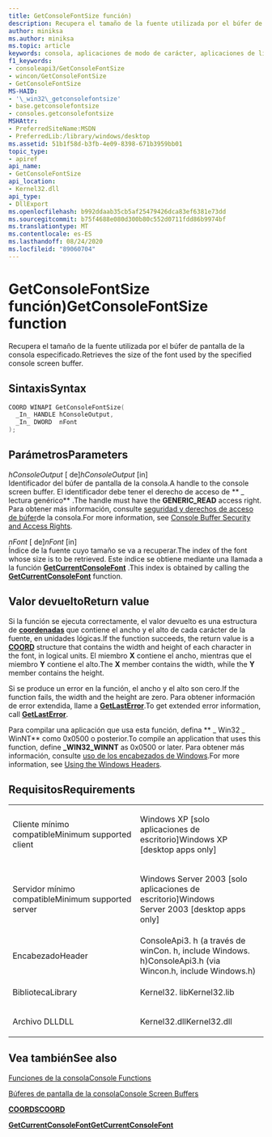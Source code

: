 ```yaml
---
title: GetConsoleFontSize función)
description: Recupera el tamaño de la fuente utilizada por el búfer de pantalla de la consola especificado.
author: miniksa
ms.author: miniksa
ms.topic: article
keywords: consola, aplicaciones de modo de carácter, aplicaciones de línea de comandos, aplicaciones de terminal, API de consola
f1_keywords:
- consoleapi3/GetConsoleFontSize
- wincon/GetConsoleFontSize
- GetConsoleFontSize
MS-HAID:
- '\_win32\_getconsolefontsize'
- base.getconsolefontsize
- consoles.getconsolefontsize
MSHAttr:
- PreferredSiteName:MSDN
- PreferredLib:/library/windows/desktop
ms.assetid: 51b1f58d-b3fb-4e09-8398-671b3959bb01
topic_type:
- apiref
api_name:
- GetConsoleFontSize
api_location:
- Kernel32.dll
api_type:
- DllExport
ms.openlocfilehash: b992ddaab35cb5af25479426dca83ef6381e73dd
ms.sourcegitcommit: b75f4688e080d300b80c552d0711fdd86b9974bf
ms.translationtype: MT
ms.contentlocale: es-ES
ms.lasthandoff: 08/24/2020
ms.locfileid: "89060704"
---
```

# <a name="getconsolefontsize-function"></a><span data-ttu-id="a6daf-104">GetConsoleFontSize función)</span><span class="sxs-lookup"><span data-stu-id="a6daf-104">GetConsoleFontSize function</span></span>


<span data-ttu-id="a6daf-105">Recupera el tamaño de la fuente utilizada por el búfer de pantalla de la consola especificado.</span><span class="sxs-lookup"><span data-stu-id="a6daf-105">Retrieves the size of the font used by the specified console screen buffer.</span></span>

<a name="syntax"></a><span data-ttu-id="a6daf-106">Sintaxis</span><span class="sxs-lookup"><span data-stu-id="a6daf-106">Syntax</span></span>
------

```C
COORD WINAPI GetConsoleFontSize(
  _In_ HANDLE hConsoleOutput,
  _In_ DWORD  nFont
);
```

<a name="parameters"></a><span data-ttu-id="a6daf-107">Parámetros</span><span class="sxs-lookup"><span data-stu-id="a6daf-107">Parameters</span></span>
----------

<span data-ttu-id="a6daf-108">*hConsoleOutput* \[ de\]</span><span class="sxs-lookup"><span data-stu-id="a6daf-108">*hConsoleOutput* \[in\]</span></span>  
<span data-ttu-id="a6daf-109">Identificador del búfer de pantalla de la consola.</span><span class="sxs-lookup"><span data-stu-id="a6daf-109">A handle to the console screen buffer.</span></span> <span data-ttu-id="a6daf-110">El identificador debe tener el derecho de acceso de \*\* \_ lectura genérico\*\* .</span><span class="sxs-lookup"><span data-stu-id="a6daf-110">The handle must have the **GENERIC\_READ** access right.</span></span> <span data-ttu-id="a6daf-111">Para obtener más información, consulte [seguridad y derechos de acceso de búfer](console-buffer-security-and-access-rights.md)de la consola.</span><span class="sxs-lookup"><span data-stu-id="a6daf-111">For more information, see [Console Buffer Security and Access Rights](console-buffer-security-and-access-rights.md).</span></span>

<span data-ttu-id="a6daf-112">*nFont* \[ de\]</span><span class="sxs-lookup"><span data-stu-id="a6daf-112">*nFont* \[in\]</span></span>  
<span data-ttu-id="a6daf-113">Índice de la fuente cuyo tamaño se va a recuperar.</span><span class="sxs-lookup"><span data-stu-id="a6daf-113">The index of the font whose size is to be retrieved.</span></span> <span data-ttu-id="a6daf-114">Este índice se obtiene mediante una llamada a la función [**GetCurrentConsoleFont**](getcurrentconsolefont.md) .</span><span class="sxs-lookup"><span data-stu-id="a6daf-114">This index is obtained by calling the [**GetCurrentConsoleFont**](getcurrentconsolefont.md) function.</span></span>

<a name="return-value"></a><span data-ttu-id="a6daf-115">Valor devuelto</span><span class="sxs-lookup"><span data-stu-id="a6daf-115">Return value</span></span>
------------

<span data-ttu-id="a6daf-116">Si la función se ejecuta correctamente, el valor devuelto es una estructura de [**coordenadas**](coord-str.md) que contiene el ancho y el alto de cada carácter de la fuente, en unidades lógicas.</span><span class="sxs-lookup"><span data-stu-id="a6daf-116">If the function succeeds, the return value is a [**COORD**](coord-str.md) structure that contains the width and height of each character in the font, in logical units.</span></span> <span data-ttu-id="a6daf-117">El miembro **X** contiene el ancho, mientras que el miembro **Y** contiene el alto.</span><span class="sxs-lookup"><span data-stu-id="a6daf-117">The **X** member contains the width, while the **Y** member contains the height.</span></span>

<span data-ttu-id="a6daf-118">Si se produce un error en la función, el ancho y el alto son cero.</span><span class="sxs-lookup"><span data-stu-id="a6daf-118">If the function fails, the width and the height are zero.</span></span> <span data-ttu-id="a6daf-119">Para obtener información de error extendida, llame a [**GetLastError**](https://msdn.microsoft.com/library/windows/desktop/ms679360).</span><span class="sxs-lookup"><span data-stu-id="a6daf-119">To get extended error information, call [**GetLastError**](https://msdn.microsoft.com/library/windows/desktop/ms679360).</span></span>

<span data-ttu-id="a6daf-120">Para compilar una aplicación que usa esta función, defina \*\* \_ Win32 \_ WinNT\*\* como 0x0500 o posterior.</span><span class="sxs-lookup"><span data-stu-id="a6daf-120">To compile an application that uses this function, define **\_WIN32\_WINNT** as 0x0500 or later.</span></span> <span data-ttu-id="a6daf-121">Para obtener más información, consulte [uso de los encabezados de Windows](https://msdn.microsoft.com/library/windows/desktop/aa383745).</span><span class="sxs-lookup"><span data-stu-id="a6daf-121">For more information, see [Using the Windows Headers](https://msdn.microsoft.com/library/windows/desktop/aa383745).</span></span>

<a name="requirements"></a><span data-ttu-id="a6daf-122">Requisitos</span><span class="sxs-lookup"><span data-stu-id="a6daf-122">Requirements</span></span>
------------

<table>
<colgroup>
<col width="50%" />
<col width="50%" />
</colgroup>
<tbody>
<tr class="odd">
<td><p><span data-ttu-id="a6daf-123">Cliente mínimo compatible</span><span class="sxs-lookup"><span data-stu-id="a6daf-123">Minimum supported client</span></span></p></td>
<td><p><span data-ttu-id="a6daf-124">Windows XP [solo aplicaciones de escritorio]</span><span class="sxs-lookup"><span data-stu-id="a6daf-124">Windows XP [desktop apps only]</span></span></p></td>
</tr>
<tr class="even">
<td><p><span data-ttu-id="a6daf-125">Servidor mínimo compatible</span><span class="sxs-lookup"><span data-stu-id="a6daf-125">Minimum supported server</span></span></p></td>
<td><p><span data-ttu-id="a6daf-126">Windows Server 2003 [solo aplicaciones de escritorio]</span><span class="sxs-lookup"><span data-stu-id="a6daf-126">Windows Server 2003 [desktop apps only]</span></span></p></td>
</tr>
<tr class="odd">
<td><p><span data-ttu-id="a6daf-127">Encabezado</span><span class="sxs-lookup"><span data-stu-id="a6daf-127">Header</span></span></p></td>
<td><span data-ttu-id="a6daf-128">ConsoleApi3. h (a través de winCon. h, include Windows. h)</span><span class="sxs-lookup"><span data-stu-id="a6daf-128">ConsoleApi3.h (via Wincon.h, include Windows.h)</span></span></td>
</tr>
<tr class="even">
<td><p><span data-ttu-id="a6daf-129">Biblioteca</span><span class="sxs-lookup"><span data-stu-id="a6daf-129">Library</span></span></p></td>
<td><span data-ttu-id="a6daf-130">Kernel32. lib</span><span class="sxs-lookup"><span data-stu-id="a6daf-130">Kernel32.lib</span></span></td>
</tr>
<tr class="odd">
<td><p><span data-ttu-id="a6daf-131">Archivo DLL</span><span class="sxs-lookup"><span data-stu-id="a6daf-131">DLL</span></span></p></td>
<td><span data-ttu-id="a6daf-132">Kernel32.dll</span><span class="sxs-lookup"><span data-stu-id="a6daf-132">Kernel32.dll</span></span></td>
</tr>
<tr class="even">
</tr>
<tr class="odd">
</tr>
<tr class="even">
</tr>
</tbody>
</table>

## <a name="span-idsee_alsospansee-also"></a><span data-ttu-id="a6daf-133"><span id="see_also"></span>Vea también</span><span class="sxs-lookup"><span data-stu-id="a6daf-133"><span id="see_also"></span>See also</span></span>


[<span data-ttu-id="a6daf-134">Funciones de la consola</span><span class="sxs-lookup"><span data-stu-id="a6daf-134">Console Functions</span></span>](console-functions.md)

[<span data-ttu-id="a6daf-135">Búferes de pantalla de la consola</span><span class="sxs-lookup"><span data-stu-id="a6daf-135">Console Screen Buffers</span></span>](console-screen-buffers.md)

[<span data-ttu-id="a6daf-136">**COORDS**</span><span class="sxs-lookup"><span data-stu-id="a6daf-136">**COORD**</span></span>](coord-str.md)

[<span data-ttu-id="a6daf-137">**GetCurrentConsoleFont**</span><span class="sxs-lookup"><span data-stu-id="a6daf-137">**GetCurrentConsoleFont**</span></span>](getcurrentconsolefont.md)

 

 




